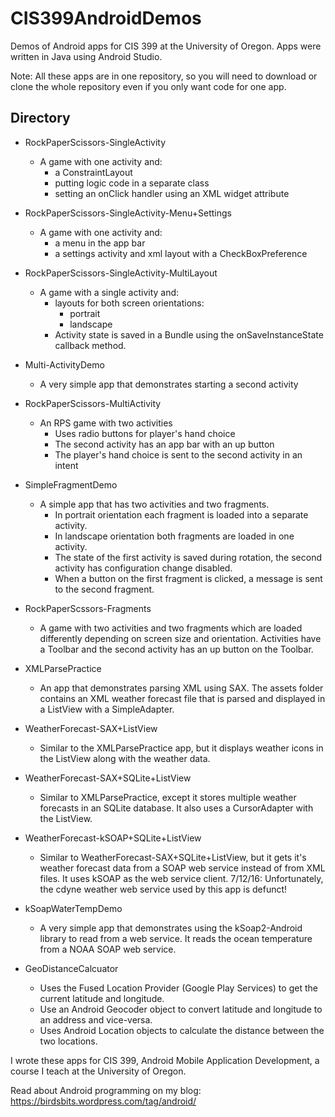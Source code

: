 # CIS399AndroidDemos
Demos of Android apps for CIS 399 at the University of Oregon. Apps were written in Java using Android Studio.

Note: All these apps are in one repository, so you will
need to download or clone the whole repository even if you
only want code for one app.

## Directory

* RockPaperScissors-SingleActivity
  * A game with one activity and:
     * a ConstraintLayout
     * putting logic code in a separate class
     * setting an onClick handler using an XML widget attribute
     
* RockPaperScissors-SingleActivity-Menu+Settings
   * A game with one activity and:
     * a menu in the app bar
     * a settings activity and xml layout with a CheckBoxPreference

* RockPaperScissors-SingleActivity-MultiLayout
   * A game with a single activity and:
      * layouts for both screen orientations:
         *  portrait
         *  landscape
      *  Activity state is saved in a Bundle using the onSaveInstanceState callback method.

* Multi-ActivityDemo
  * A very simple app that demonstrates starting a second activity
  
* RockPaperScissors-MultiActivity
   * An RPS game with two activities
     * Uses radio buttons for player's hand choice
     * The second activity has an app bar with an up button
     * The player's hand choice is sent to the second activity in an intent
   
* SimpleFragmentDemo
  * A simple app that has two activities and two fragments.
      * In portrait orientation each fragment is loaded into a separate activity.
      * In landscape orientation both fragments are loaded in one activity.
    * The state of the first activity is saved during rotation, the second activity has configuration change disabled.
    * When a button on the first fragment is clicked, a message is sent to the second fragment.
    
* RockPaperScssors-Fragments
    * A game with two activities and two fragments which are loaded differently
    depending on screen size and orientation. Activities have a Toolbar and the
    second activity has an up button on the Toolbar.
* XMLParsePractice
  * An app that demonstrates parsing XML using SAX. The assets folder contains an XML weather forecast file that is parsed and displayed in a ListView with a SimpleAdapter.
* WeatherForecast-SAX+ListView
  * Similar to the XMLParsePractice app, but it displays weather icons in the ListView along with the weather data.
* WeatherForecast-SAX+SQLite+ListView
  * Similar to XMLParsePractice, except it stores multiple weather forecasts in an SQLite database. It also uses a CursorAdapter with the ListView.
* WeatherForecast-kSOAP+SQLite+ListView
  * Similar to WeatherForecast-SAX+SQLite+ListView, but it gets it's weather forecast data from a SOAP web service instead of from XML files. It uses kSOAP as the web service client. 7/12/16: Unfortunately, the cdyne weather web service used by this app is defunct!
* kSoapWaterTempDemo
  * A very simple app that demonstrates using the kSoap2-Android library to read from a web service. It reads the ocean temperature from a NOAA SOAP web service.
* GeoDistanceCalcuator
  * Uses the Fused Location Provider (Google Play Services) to get the current latitude and longitude.
  * Use an Android Geocoder object to convert latitude and longitude to an address and vice-versa.
  * Uses Android Location objects to calculate the distance between the two locations.

I wrote these apps for CIS 399, Android Mobile Application Development, a course I teach at the University of Oregon.

Read about Android programming on my blog:
https://birdsbits.wordpress.com/tag/android/
